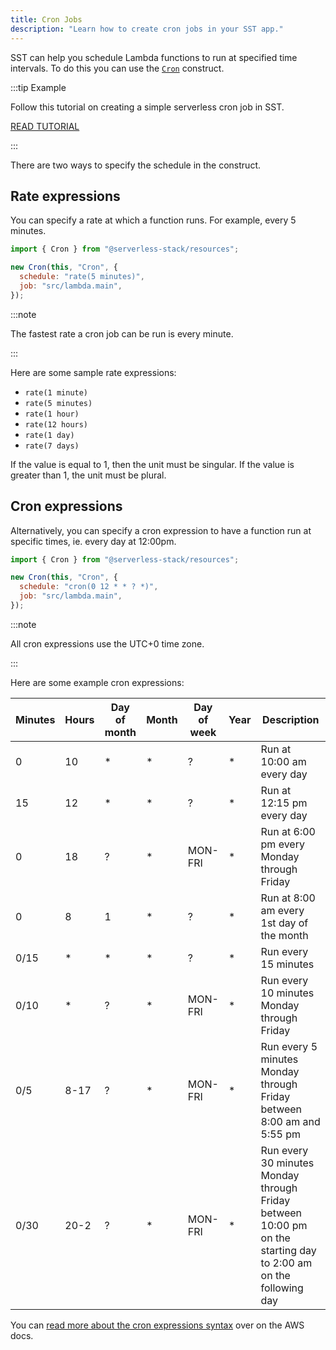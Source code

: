 ```yaml
---
title: Cron Jobs
description: "Learn how to create cron jobs in your SST app."
---
```


SST can help you schedule Lambda functions to run at specified time intervals. To do this you can use the [`Cron`](constructs/Cron.md) construct.

:::tip Example

Follow this tutorial on creating a simple serverless cron job in SST.

[READ TUTORIAL](https://serverless-stack.com/examples/how-to-use-cron-jobs-in-your-serverless-app.html)

:::

There are two ways to specify the schedule in the construct.

## Rate expressions

You can specify a rate at which a function runs. For example, every 5 minutes.

```js {4}
import { Cron } from "@serverless-stack/resources";

new Cron(this, "Cron", {
  schedule: "rate(5 minutes)",
  job: "src/lambda.main",
});
```

:::note

The fastest rate a cron job can be run is every minute.

:::

Here are some sample rate expressions:

- `rate(1 minute)`
- `rate(5 minutes)`
- `rate(1 hour)`
- `rate(12 hours)`
- `rate(1 day)`
- `rate(7 days)`

If the value is equal to 1, then the unit must be singular. If the value is greater than 1, the unit must be plural.

## Cron expressions

Alternatively, you can specify a cron expression to have a function run at specific times, ie. every day at 12:00pm.

```js {4}
import { Cron } from "@serverless-stack/resources";

new Cron(this, "Cron", {
  schedule: "cron(0 12 * * ? *)",
  job: "src/lambda.main",
});
```

:::note

All cron expressions use the UTC+0 time zone.

:::

Here are some example cron expressions:

| Minutes | Hours | Day of month | Month | Day of week | Year | Description                                                                                                     |
| ------- | ----- | ------------ | ----- | ----------- | ---- | --------------------------------------------------------------------------------------------------------------- |
| 0       | 10    | \*           | \*    | ?           | \*   | Run at 10:00 am every day                                                                                       |
| 15      | 12    | \*           | \*    | ?           | \*   | Run at 12:15 pm every day                                                                                       |
| 0       | 18    | ?            | \*    | MON\-FRI    | \*   | Run at 6:00 pm every Monday through Friday                                                                      |
| 0       | 8     | 1            | \*    | ?           | \*   | Run at 8:00 am every 1st day of the month                                                                       |
| 0/15    | \*    | \*           | \*    | ?           | \*   | Run every 15 minutes                                                                                            |
| 0/10    | \*    | ?            | \*    | MON\-FRI    | \*   | Run every 10 minutes Monday through Friday                                                                      |
| 0/5     | 8\-17 | ?            | \*    | MON\-FRI    | \*   | Run every 5 minutes Monday through Friday between 8:00 am and 5:55 pm                                           |
| 0/30    | 20\-2 | ?            | \*    | MON\-FRI    | \*   | Run every 30 minutes Monday through Friday between 10:00 pm on the starting day to 2:00 am on the following day |

You can [read more about the cron expressions syntax](https://docs.aws.amazon.com/eventbridge/latest/userguide/eb-create-rule-schedule.html#eb-cron-expressions) over on the AWS docs.
